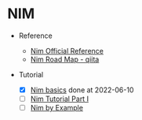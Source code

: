 # NIM

- Reference
  - [Nim Official Reference](https://nim-lang.org/)
  - [Nim Road Map - qiita](https://qiita.com/momeemt/items/25bc509aadcc5c5ff92b#nim-%E5%AD%A6%E7%BF%92%E3%83%AD%E3%83%BC%E3%83%89%E3%83%9E%E3%83%83%E3%83%97)

- Tutorial
  - [x] [Nim basics](https://narimiran.github.io/nim-basics/) done at 2022-06-10
  - [ ] [Nim Tutorial Part I](https://nim-lang.org/docs/tut1.html)
  - [ ] [Nim by Example](https://nim-by-example.github.io/)
